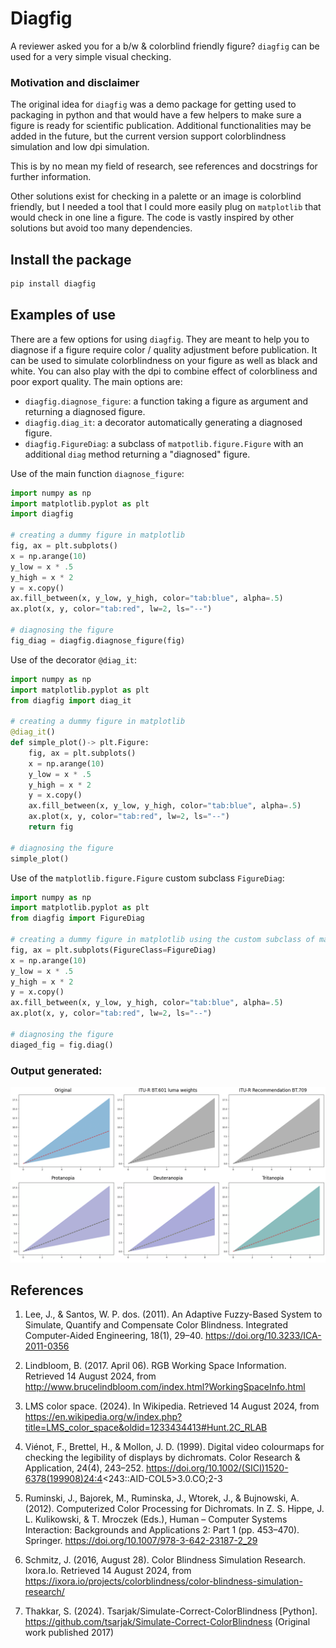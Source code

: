 # Diagfig
A reviewer asked you for a b/w & colorblind friendly figure? `diagfig` can be used for a very simple visual checking.

### Motivation and disclaimer

The original idea for `diagfig` was a demo package for getting used to packaging in python and that would have a few helpers to make sure a figure is ready for scientific publication. Additional functionalities may be added in the future, but the current version support colorblindness simulation and low dpi simulation.

This is by no mean my field of research, see references and docstrings for further information.

Other solutions exist for checking in a palette or an image is colorblind friendly, but I needed a tool that I could more easily plug on `matplotlib` that would check in one line a figure. The code is vastly inspired by other solutions but avoid too many dependencies.

## Install the package

```bash
pip install diagfig
```

## Examples of use
There are a few options for using `diagfig`. They are meant to help you to diagnose if a figure require color / quality adjustment before publication.
It can be used to simulate colorblindness on your figure as well as black and white.
You can also play with the dpi to combine effect of colorbliness and poor export quality.
The main options are:
- `diagfig.diagnose_figure`: a function taking a figure as argument and returning a diagnosed figure.
- `diagfig.diag_it`: a decorator automatically generating a diagnosed figure.
- `diagfig.FigureDiag`: a subclass of `matpotlib.figure.Figure` with an additional `diag` method returning a "diagnosed" figure.

Use of the main function `diagnose_figure`:
```python
import numpy as np
import matplotlib.pyplot as plt
import diagfig

# creating a dummy figure in matplotlib
fig, ax = plt.subplots()
x = np.arange(10)
y_low = x * .5
y_high = x * 2
y = x.copy()
ax.fill_between(x, y_low, y_high, color="tab:blue", alpha=.5)
ax.plot(x, y, color="tab:red", lw=2, ls="--")

# diagnosing the figure
fig_diag = diagfig.diagnose_figure(fig)
```

Use of the decorator `@diag_it`:
```python
import numpy as np
import matplotlib.pyplot as plt
from diagfig import diag_it

# creating a dummy figure in matplotlib
@diag_it()
def simple_plot()-> plt.Figure:
    fig, ax = plt.subplots()
    x = np.arange(10)
    y_low = x * .5
    y_high = x * 2
    y = x.copy()
    ax.fill_between(x, y_low, y_high, color="tab:blue", alpha=.5)
    ax.plot(x, y, color="tab:red", lw=2, ls="--")
    return fig

# diagnosing the figure
simple_plot()
```

Use of the `matplotlib.figure.Figure` custom subclass `FigureDiag`:
```python
import numpy as np
import matplotlib.pyplot as plt
from diagfig import FigureDiag

# creating a dummy figure in matplotlib using the custom subclass of matplotlib.figure.Figure
fig, ax = plt.subplots(FigureClass=FigureDiag)
x = np.arange(10)
y_low = x * .5
y_high = x * 2
y = x.copy()
ax.fill_between(x, y_low, y_high, color="tab:blue", alpha=.5)
ax.plot(x, y, color="tab:red", lw=2, ls="--")

# diagnosing the figure
diaged_fig = fig.diag()
```
### Output generated:

![ExampleUse](https://github.com/vjtpons/diagfig/blob/main/example/example_use.png)

## References
1. Lee, J., & Santos, W. P. dos. (2011). An Adaptive Fuzzy-Based System to Simulate, Quantify and Compensate Color Blindness. Integrated Computer-Aided Engineering, 18(1), 29–40. https://doi.org/10.3233/ICA-2011-0356

2. Lindbloom, B. (2017. April 06). RGB Working Space Information. Retrieved 14 August 2024, from http://www.brucelindbloom.com/index.html?WorkingSpaceInfo.html

3. LMS color space. (2024). In Wikipedia. Retrieved 14 August 2024, from https://en.wikipedia.org/w/index.php?title=LMS_color_space&oldid=1233434413#Hunt.2C_RLAB

4. Viénot, F., Brettel, H., & Mollon, J. D. (1999). Digital video colourmaps for checking the legibility of displays by dichromats. Color Research & Application, 24(4), 243–252. https://doi.org/10.1002/(SICI)1520-6378(199908)24:4<243::AID-COL5>3.0.CO;2-3

5. Ruminski, J., Bajorek, M., Ruminska, J., Wtorek, J., & Bujnowski, A. (2012). Computerized Color Processing for Dichromats. In Z. S. Hippe, J. L. Kulikowski, & T. Mroczek (Eds.), Human – Computer Systems Interaction: Backgrounds and Applications 2: Part 1 (pp. 453–470). Springer. https://doi.org/10.1007/978-3-642-23187-2_29

6. Schmitz, J. (2016, August 28). Color Blindness Simulation Research. Ixora.Io. Retrieved 14 August 2024, from https://ixora.io/projects/colorblindness/color-blindness-simulation-research/

7. Thakkar, S. (2024). Tsarjak/Simulate-Correct-ColorBlindness [Python]. https://github.com/tsarjak/Simulate-Correct-ColorBlindness (Original work published 2017)